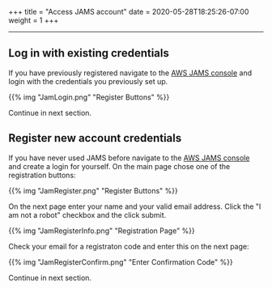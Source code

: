 +++
title = "Access JAMS account"
date = 2020-05-28T18:25:26-07:00
weight = 1
+++

---

## Log in with existing credentials

If you have previously registered navigate to the [AWS JAMS console](https://jam.awsevents.com) and login with the credentials you previously set up.

{{% img "JamLogin.png" "Register Buttons" %}}

Continue in next section.

## Register new account credentials

If you have never used JAMS before navigate to the [AWS JAMS console](https://jam.awsevents.com) and create a login for yourself. On the main page chose one of the registration buttons:

{{% img "JamRegister.png" "Register Buttons" %}}

On the next page enter your name and your valid email address. Click the "I am not a robot" checkbox and the click submit.

{{% img "JamRegisterInfo.png" "Registration Page" %}}

Check your email for a registraton code and enter this on the next page:

{{% img "JamRegisterConfirm.png" "Enter Confirmation Code" %}}

Continue in next section.

